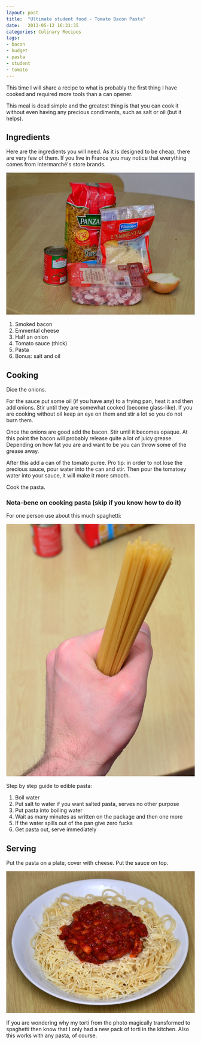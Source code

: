 ```yaml
---
layout: post
title:  "Ultimate student food - Tomato Bacon Pasta"
date:   2013-05-12 16:31:35
categories: Culinary Recipes
tags:
- bacon
- budget
- pasta
- student
- tomato
---
```


This time I will share a recipe to what is probably the first thing I have cooked and required more tools than a can opener.

This meal is dead simple and the greatest thing is that you can cook it without even having any precious condiments, such as salt or oil (but it helps).

## Ingredients

Here are the ingredients you will need. As it is designed to be cheap, there are very few of them. If you live in France you may notice that everything comes from Intermarché's store brands.

![ingredients]

1.  Smoked bacon
2.  Emmental cheese
3.  Half an onion
4.  Tomato sauce (thick)
5.  Pasta
6.  Bonus: salt and oil

## Cooking

Dice the onions.

For the sauce put some oil (if you have any) to a frying pan, heat it and then add onions. Stir until they are somewhat cooked (become glass-like). If you are cooking without oil keep an eye on them and stir a lot so you do not burn them.

Once the onions are good add the bacon. Stir until it becomes opaque. At this point the bacon will probably release quite a lot of juicy grease. Depending on how fat you are and want to be you can throw some of the grease away.

After this add a can of the tomato puree. Pro tip: in order to not lose the precious sauce, pour water into the can and stir. Then pour the tomatoey water into your sauce, it will make it more smooth.

Cook the pasta.

### Nota-bene on cooking pasta (skip if you know how to do it)

For one person use about this much spaghetti:

![serving-size]

Step by step guide to edible pasta:

1.  Boil water
2.  Put salt to water if you want salted pasta, serves no other purpose
3.  Put pasta into boiling water
4.  Wait as many minutes as written on the package and then one more
5.  If the water spills out of the pan give zero fucks
6.  Get pasta out, serve immediately

## Serving

Put the pasta on a plate, cover with cheese. Put the sauce on top.

![presentation]

If you are wondering why my torti from the photo magically transformed to spaghetti then know that I only had a new pack of torti in the kitchen. Also this works with any pasta, of course.

 [ingredients]: /images/tomato-pasta/tomato-pasta-ingredients.jpg "Ingredients"
 [serving-size]: /images/tomato-pasta/tomato-pasta-amount-of-pasta.jpg "Serving size"
 [presentation]: /images/tomato-pasta/tomato-pasta-final.jpg "Suggestion of presentation"